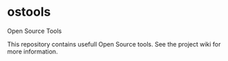 # ostools
Open Source Tools

This repository contains usefull Open Source tools.
See the project wiki for more information.
